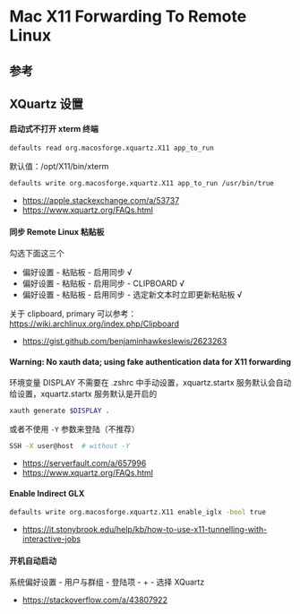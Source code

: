 # Mac X11 Forwarding To Remote Linux

## 参考


## XQuartz 设置

#### 启动式不打开 xterm 终端

```bash
defaults read org.macosforge.xquartz.X11 app_to_run
```

默认值：/opt/X11/bin/xterm

```bash
defaults write org.macosforge.xquartz.X11 app_to_run /usr/bin/true
```

* https://apple.stackexchange.com/a/53737
* https://www.xquartz.org/FAQs.html


#### 同步 Remote Linux 粘贴板

勾选下面这三个

* 偏好设置 - 粘贴板 - 启用同步 √
* 偏好设置 - 粘贴板 - 启用同步 - CLIPBOARD √
* 偏好设置 - 粘贴板 - 启用同步 - 选定新文本时立即更新粘贴板 √

关于 clipboard, primary 可以参考：https://wiki.archlinux.org/index.php/Clipboard

* https://gist.github.com/benjaminhawkeslewis/2623263

#### Warning: No xauth data; using fake authentication data for X11 forwarding

环境变量 DISPLAY 不需要在 .zshrc 中手动设置，xquartz.startx 服务默认会自动给设置，xquartz.startx 服务默认是开启的

```bash
xauth generate $DISPLAY . 
```

或者不使用 `-Y` 参数来登陆（不推荐）

```bash
SSH -X user@host  # without -Y
```

* https://serverfault.com/a/657996
* https://www.xquartz.org/FAQs.html


#### Enable Indirect GLX

```bash
defaults write org.macosforge.xquartz.X11 enable_iglx -bool true
```

* https://it.stonybrook.edu/help/kb/how-to-use-x11-tunnelling-with-interactive-jobs

#### 开机自动启动

系统偏好设置 - 用户与群组 - 登陆项 - + - 选择 XQuartz

* https://stackoverflow.com/a/43807922
